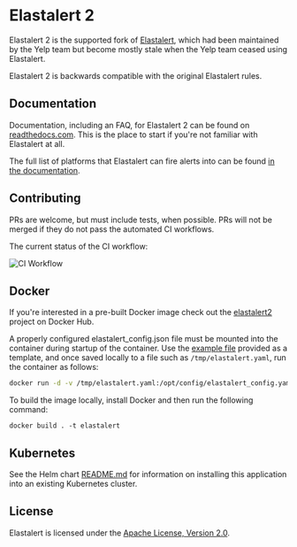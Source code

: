 # Elastalert 2

Elastalert 2 is the supported fork of [Elastalert][0], which had been maintained by the Yelp team
but become mostly stale when the Yelp team ceased using Elastalert. 

Elastalert 2 is backwards compatible with the original Elastalert rules.

## Documentation

Documentation, including an FAQ, for Elastalert 2 can be found on [readthedocs.com][3]. This is the place to start if you're not familiar with Elastalert at all.

The full list of platforms that Elastalert can fire alerts into can be found [in the documentation][4].


## Contributing

PRs are welcome, but must include tests, when possible. PRs will not be merged if they do not pass
the automated CI workflows. 

The current status of the CI workflow:

![CI Workflow](https://github.com/jertel/elastalert/workflows/master_build_test/badge.svg)

## Docker

If you're interested in a pre-built Docker image check out the [elastalert2][2] project on Docker Hub.

A properly configured elastalert_config.json file must be mounted into the container during startup of the container. Use the [example file][1] provided as a template, and once saved locally to a file such as `/tmp/elastalert.yaml`, run the container as follows:

```bash
docker run -d -v /tmp/elastalert.yaml:/opt/config/elastalert_config.yaml jertel/elastalert2
```

To build the image locally, install Docker and then run the following command:
```
docker build . -t elastalert
```

## Kubernetes

See the Helm chart [README.md](chart/elastalert2/README.md) for information on installing this application into an existing Kubernetes cluster.

## License

Elastalert is licensed under the [Apache License, Version 2.0][5].

[0]: https://github.com/yelp/elastalert
[1]: https://github.com/jertel/elastalert2/blob/master/config.yaml.example
[2]: https://hub.docker.com/r/jertel/elastalert2
[3]: https://elastalert2.readthedocs.io/
[4]: https://elastalert2.readthedocs.io/en/latest/ruletypes.html#alerts
[5]: http://www.apache.org/licenses/LICENSE-2

